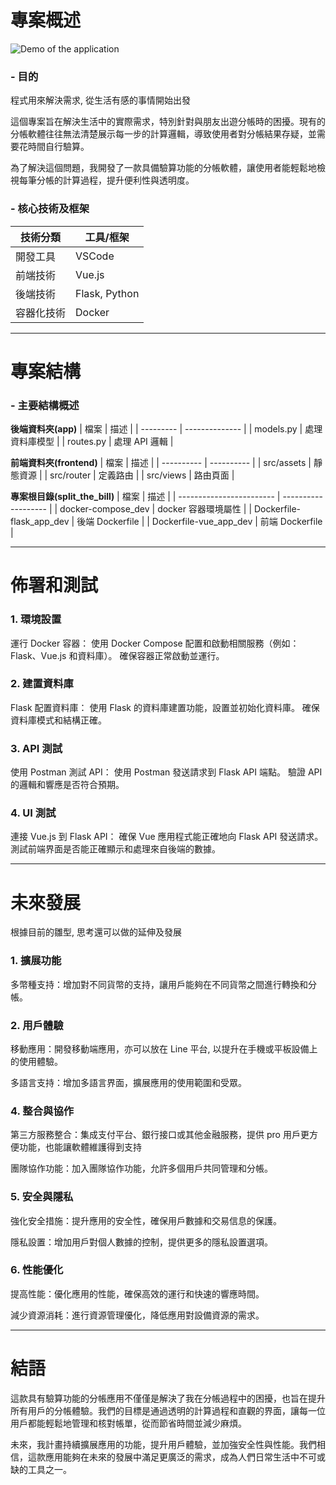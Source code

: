 # 專案概述

![Demo of the application](assets//split_the_bill.gif)

### - 目的

程式用來解決需求, 從生活有感的事情開始出發

這個專案旨在解決生活中的實際需求，特別針對與朋友出遊分帳時的困擾。現有的分帳軟體往往無法清楚展示每一步的計算邏輯，導致使用者對分帳結果存疑，並需要花時間自行驗算。

為了解決這個問題，我開發了一款具備驗算功能的分帳軟體，讓使用者能輕鬆地檢視每筆分帳的計算過程，提升便利性與透明度。

### - 核心技術及框架

| 技術分類   | 工具/框架     |
| ---------- | ------------- |
| 開發工具   | VSCode        |
| 前端技術   | Vue.js        |
| 後端技術   | Flask, Python |
| 容器化技術 | Docker        |

---

# 專案結構

### - 主要結構概述

**後端資料夾(app)**
| 檔案 | 描述 |
| --------- | -------------- |
| models.py | 處理資料庫模型 |
| routes.py | 處理 API 邏輯 |

**前端資料夾(frontend)**
| 檔案 | 描述 |
| ---------- | ---------- |
| src/assets | 靜態資源 |
| src/router | 定義路由 |
| src/views | 路由頁面 |

**專案根目錄(split_the_bill)**
| 檔案 | 描述 |
| ------------------------ | ------------------- |
| docker-compose_dev | docker 容器環境屬性 |
| Dockerfile-flask_app_dev | 後端 Dockerfile |
| Dockerfile-vue_app_dev | 前端 Dockerfile |

---

# 佈署和測試

### 1. 環境設置

運行 Docker 容器：
使用 Docker Compose 配置和啟動相關服務（例如：Flask、Vue.js 和資料庫）。
確保容器正常啟動並運行。

### 2. 建置資料庫

Flask 配置資料庫：
使用 Flask 的資料庫建置功能，設置並初始化資料庫。
確保資料庫模式和結構正確。

### 3. API 測試

使用 Postman 測試 API：
使用 Postman 發送請求到 Flask API 端點。
驗證 API 的邏輯和響應是否符合預期。

### 4. UI 測試

連接 Vue.js 到 Flask API：
確保 Vue 應用程式能正確地向 Flask API 發送請求。
測試前端界面是否能正確顯示和處理來自後端的數據。

---

# 未來發展

根據目前的雛型, 思考還可以做的延伸及發展

### 1. 擴展功能

多幣種支持：增加對不同貨幣的支持，讓用戶能夠在不同貨幣之間進行轉換和分帳。

### 2. 用戶體驗

移動應用：開發移動端應用，亦可以放在 Line 平台, 以提升在手機或平板設備上的使用體驗。

多語言支持：增加多語言界面，擴展應用的使用範圍和受眾。

### 4. 整合與協作

第三方服務整合：集成支付平台、銀行接口或其他金融服務，提供 pro 用戶更方便功能，也能讓軟體維護得到支持

團隊協作功能：加入團隊協作功能，允許多個用戶共同管理和分帳。

### 5. 安全與隱私

強化安全措施：提升應用的安全性，確保用戶數據和交易信息的保護。

隱私設置：增加用戶對個人數據的控制，提供更多的隱私設置選項。

### 6. 性能優化

提高性能：優化應用的性能，確保高效的運行和快速的響應時間。

減少資源消耗：進行資源管理優化，降低應用對設備資源的需求。

---

# 結語

這款具有驗算功能的分帳應用不僅僅是解決了我在分帳過程中的困擾，也旨在提升所有用戶的分帳體驗。我們的目標是通過透明的計算過程和直觀的界面，讓每一位用戶都能輕鬆地管理和核對帳單，從而節省時間並減少麻煩。

未來，我計畫持續擴展應用的功能，提升用戶體驗，並加強安全性與性能。我們相信，這款應用能夠在未來的發展中滿足更廣泛的需求，成為人們日常生活中不可或缺的工具之一。
